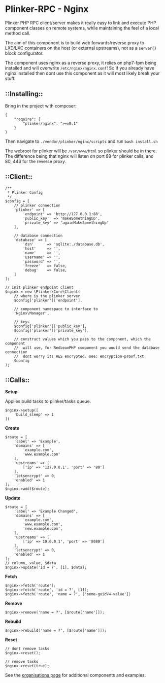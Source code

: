 **Plinker-RPC - Nginx**
=========

Plinker PHP RPC client/server makes it really easy to link and execute PHP 
component classes on remote systems, while maintaining the feel of a local 
method call.

The aim of this component is to build web forwards/reverse proxy to LXD/LXC 
containers on the host (or external upstreams), not as a `server{}` block configurator.

The component uses nginx as a reverse proxy, it relies on php7-fpm being 
installed and will overwrite `/etc/nginx/nginx.conf`! So if you already have
nginx installed then dont use this component as it will most likely break your stuff.


## ::Installing::


Bring in the project with composer:

    {
    	"require": {
    		"plinker/nginx": ">=v0.1"
    	}
    }
    
    
Then navigate to `./vendor/plinker/nginx/scripts` and run `bash install.sh`


The webroot for plinker will be `/var/www/html` so plinker should be in there.
The difference being that nginx will listen on port 88 for plinker calls, 
and 80, 443 for the reverse proxy.

::Client::
---------

    /**
     * Plinker Config
     */
    $config = [
        // plinker connection
        'plinker' => [
            'endpoint' => 'http://127.0.0.1:88',
            'public_key'  => 'makeSomethingUp',
            'private_key' => 'againMakeSomethingUp'
        ],
    
        // database connection
        'database' => [
            'dsn'      => 'sqlite:./database.db',
            'host'     => '',
            'name'     => '',
            'username' => '',
            'password' => '',
            'freeze'   => false,
            'debug'    => false,
        ]
    ];
    
    // init plinker endpoint client
    $nginx = new \Plinker\Core\Client(
        // where is the plinker server
        $config['plinker']['endpoint'],
    
        // component namespace to interface to
        'Nginx\Manager',
    
        // keys
        $config['plinker']['public_key'],
        $config['plinker']['private_key'],
    
        // construct values which you pass to the component, which the component
        //  will use, for RedbeanPHP component you would send the database connection
        //  dont worry its AES encrypted. see: encryption-proof.txt
        $config
    );
    
::Calls::
---------

**Setup**

Applies build tasks to plinker/tasks queue.

    $nginx->setup([
        'build_sleep' => 1    
    ])

**Create**

    $route = [
        'label' => 'Example',
        'domains' => [
            'example.com',
            'www.example.com'
        ],
        'upstreams' => [
            ['ip' => '127.0.0.1', 'port' => '80']
        ],
        'letsencrypt' => 0,
        'enabled' => 1
    ];
    $nginx->add($route);

**Update**

    $route = [
        'label' => 'Example Changed',
        'domains' => [
            'example.com',
            'www.example.com',
            'new.example.com',
        ],
        'upstreams' => [
            ['ip' => 10.0.0.1', 'port' => '8080']
        ],
        'letsencrypt' => 0,
        'enabled' => 1
    ];
    // column, value, $data
    $nginx->update('id = ?', [1], $data);

**Fetch**
    
    $nginx->fetch('route');
    $nginx->fetch('route', 'id = ?', [1]);
    $nginx->fetch('route', 'name = ?', ['some-guidV4-value'])

**Remove**

    $nginx->remove('name = ?', [$route['name']]);

**Rebuild**

    $nginx->rebuild('name = ?', [$route['name']]);

**Reset**

    // dont remove tasks
    $nginx->reset();
    
    // remove tasks
    $nginx->reset(true);
    

See the [organisations page](https://github.com/plinker-rpc) for additional 
components and examples.
